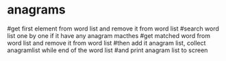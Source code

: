 # anagrams

#get first element from word list and remove it from word list
#search word list one by one if it have any anagram macthes
#get matched word from word list and remove it from word list
#then add it anagram list, collect anagramlist while end of the word list
#and print anagram list to screen
